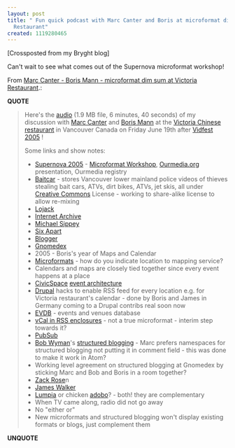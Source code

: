 ```yaml
---
layout: post
title: " Fun quick podcast with Marc Canter and Boris at microformat dim sum at Victoria
  Restaurant"
created: 1119280465
---
```

<p>[Crossposted from my Bryght blog]
</p>
<p>Can't wait to see what comes out of the Supernova microformat workshop!
</p><p>From <a href="http://bryght.com/blog/roland-tanglao/marc-canter-boris-mann-microformat-dim-sum-at-victoria-restaurant">Marc Canter - Boris Mann - microformat dim sum at Victoria Restaurant</a>.:</p>
<p><b>QUOTE</b></p><blockquote><p>Here's the <a href="http://bryght.com/conf/bryght-com.bryght.net/files/19-june-2005-bryght-radio-microformat-dim-sum-victoria-restaurant.mp3">audio</a> (1.9 MB file, 6 minutes, 40 seconds) of my discussion with <a href="http://marc.blogs.it/">Marc Canter</a> and <a href="http://www.bmannconsulting.com/">Boris Mann</a> at the <a href="http://www.google.ca/local?hl=en&hs=xsC&lr=&client=firefox-a&rls=org.mozilla:en-US:official&q=victoria+chinese+restaurant&near=Vancouver,+BC&sa=X&oi=locald&radius=0.0&latlng=49250494,-123111934,17890847006471292379">Victoria Chinese restaurant</a> in Vancouver Canada on Friday June 19th after <a href="http://vidfest.com/">Vidfest 2005</a> !</p><p>Some links and show notes:</p>
<ul>
<li><a href="http://www.supernova2005.com/">Supernova 2005</a> - <a href="http://www.supernova2005.com/workshops.htm">Microformat Workshop</a>, <a href="http://ourmedia.org/">Ourmedia.org</a> presentation, Ourmedia registry</li>
<li><a href="http://baitcar.com/">Baitcar</a> - stores Vancouver lower mainland police videos of thieves stealing bait cars, ATVs, dirt bikes, ATVs, jet skis, all under <a href="http://creativecommons.org/">Creative Commons</a> License - working to share-alike license to allow re-mixing</li>
<li><a href="http://www.lojack.com/">Lojack</a></li>
<li><a href="http://www.archive.org/">Internet Archive</a></li>
<li><a href="http://sippey.typepad.com/">Michael Sippey</a></li>
<li><a href="http://www.sixapart.com/">Six Apart</a></li>
<li><a href="http://www.blogger.com/start">Blogger</a></li>
<li><a href="http://gnomedex.com/">Gnomedex</a></li>
<li>2005 - Boris's year of Maps and Calendar</li>
<li><a href="http://www.google.ca/search?q=site%3Amarc.blogs.it+microformats&amp;sourceid=mozilla-search&amp;start=0&amp;start=0&amp;ie=utf-8&amp;oe=utf-8&amp;client=firefox-a&amp;rls=org.mozilla:en-US:official">Microformats</a> - how do you indicate location to mapping service?
</li>
<li>Calendars and maps are closely tied together since every event happens at a place</li>
<li><a href="http://www.google.ca/search?q=site%3Amarc.blogs.it+microformats&amp;sourceid=mozilla-search&amp;start=0&amp;start=0&amp;ie=utf-8&amp;oe=utf-8&amp;client=firefox-a&amp;rls=org.mozilla:en-US:official">CivicSpace</a>&nbsp;<a href="http://civicspacelabs.org/home/node/1733">event architecture</a>
</li>
<li><a href="http://drupal.org/">Drupal</a> hacks to enable RSS feed for every location e.g. for Victoria restaurant's calendar - done by Boris and James in Germany coming to a Drupal contribs real soon now</li>
<li><a href="http://www.evdb.com/">EVDB</a> - events and venues database</li>
<li><a href="http://dev.bryght.com/t/wiki/EventiCalModule">vCal in RSS enclosures</a> - not a true microformat - interim step  towards it?
</li>
<li><a href="http://www.pubsub.com/">PubSub</a></li>

<li><a href="http://bobwyman.pubsub.com/">Bob Wyman</a>'s <a href="http://structuredblogging.com/">structured blogging</a> - Marc prefers namespaces for structured blogging not putting it in comment field - this was done to make it work in Atom?</li>
<li>Working level agreement on structured blogging at Gnomedex by sticking Marc and Bob and Boris in a room together?</li>
<li><a href="http://www.zacker.org/">Zack Rose</a>n</li>
<li><a href="http://walkah.net/">James Walker</a></li>
<li><a href="http://appetizer.allrecipes.com/az/FilipinLmpi.asp">Lumpia</a> or chicken <a href="http://www.vaneats.com/recipes/mains/adobo">adobo</a>? - both! they are complementary</li>
<li>When TV came along, radio did not go away</li>
<li>No "either or"</li>
<li>New microformats and structured blogging won't display existing formats or blogs, just complement them</li>

</ul>

</blockquote><p><b>UNQUOTE</b></p>



